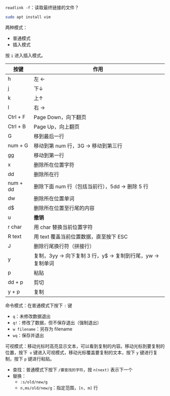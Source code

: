 `readlink -f`：读取最终链接的文件？

```bash
sudo apt install vim
```

两种模式：

- 普通模式
- 插入模式

按 `i`  进入插入模式。

| 按键     | 作用                                                      |
| -------- | --------------------------------------------------------- |
| h        | 左 ←                                                      |
| j        | 下↓                                                       |
| k        | 上↑                                                       |
| l        | 右 →                                                      |
| Ctrl + F | Page Down，向下翻页                                       |
| Ctrl + B | Page Up，向上翻页                                         |
| G        | 移到最后一行                                              |
| num + G  | 移动到第 num 行，3G → 移动到第三行                        |
| gg       | 移动到第一行                                              |
| x        | 删除所在位置字符                                          |
| dd       | 删除所在行                                                |
| num + dd | 删除下面 num 行（包括当前行），5dd → 删除 5 行            |
| dw       | 删除所在位置单词                                          |
| d$       | 删除所在位置至行尾的内容                                  |
| u        | **撤销**                                                  |
| r char   | 用 char 替换当前位置字符                                  |
| R text   | 用 text 覆盖当前位置数据，直至按下 ESC                    |
| J        | 删除行尾换行符（拼接行）                                  |
| y        | 复制，3yy → 向下复制 3 行，y$ → 复制到行尾，yw → 复制单词 |
| p        | 粘贴                                                      |
| dd + p   | 剪切                                                      |
| y + p    | 复制                                                      |

命令模式：在普通模式下按下 `:` 键

- `q`：未修改数据退出
- `q!`：修改了数据，但不保存退出（强制退出）
- `w filename`：另存为 filename
- `wq`：保存并退出

可视模式：移动光标时高亮显示文本，可以看到复制的内容。移动光标到要复制的位置，按下` v` 键进入可视模式，移动光标覆盖要复制的文本，按下 `y` 键进行复制，按下 `p` 键进行粘贴。

- 查找：普通模式下按下 `/要查找的字符`，按 `n(next)` 表示下一个
- 替换：
  - `:s/old/new/g`
  - `n,ms/old/new/g`：指定范围，`[n, m]` 行
